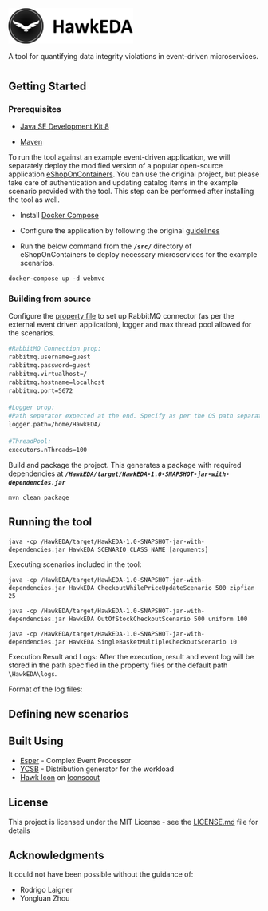 <img src="/icon/HawkEDA.png" alt="HawkEDA" width="250"/>

A tool for quantifying data integrity violations in event-driven microservices.

#

## Getting Started
### Prerequisites

* [Java SE Development Kit 8](https://www.oracle.com/java/technologies/javase/javase-jdk8-downloads.html)

* [Maven](https://maven.apache.org/)

To run the tool against an example event-driven application, we will separately deploy the modified version of a popular open-source application [eShopOnContainers](https://github.com/LennoxAlexion/eShopOnContainers/tree/modified-for-analysis). You can use the original project, but please take care of authentication and updating catalog items in the example scenario provided with the tool. This step can be performed after installing the tool as well.

* Install [Docker Compose](https://docs.docker.com/compose/)

* Configure the application by following the original [guidelines](https://github.com/dotnet-architecture/eShopOnContainers/wiki/Windows-setup#configure-docker)

* Run the below command from the **`/src/`** directory of eShopOnContainers to deploy necessary microservices for the example scenarios.
```
docker-compose up -d webmvc
```

### Building from source

Configure the [property file](https://github.com/LennoxAlexion/HawkEDA/blob/master/src/main/resources/HawkEDA.properties) to set up RabbitMQ connector (as per the external event driven application), logger and max thread pool allowed for the scenarios.
```bash
#RabbitMQ Connection prop:
rabbitmq.username=guest
rabbitmq.password=guest
rabbitmq.virtualhost=/
rabbitmq.hostname=localhost
rabbitmq.port=5672

#Logger prop:
#Path separator expected at the end. Specify as per the OS path separators; otherwise, the default path will be used.
logger.path=/home/HawkEDA/

#ThreadPool:
executors.nThreads=100
```

Build and package the project. This generates a package with required dependencies at ***`/HawkEDA/target/HawkEDA-1.0-SNAPSHOT-jar-with-dependencies.jar`***

```
mvn clean package
```

## Running the tool

```
java -cp /HawkEDA/target/HawkEDA-1.0-SNAPSHOT-jar-with-dependencies.jar HawkEDA SCENARIO_CLASS_NAME [arguments]
```

Executing scenarios included in the tool:
```
java -cp /HawkEDA/target/HawkEDA-1.0-SNAPSHOT-jar-with-dependencies.jar HawkEDA CheckoutWhilePriceUpdateScenario 500 zipfian 25
```
```
java -cp /HawkEDA/target/HawkEDA-1.0-SNAPSHOT-jar-with-dependencies.jar HawkEDA OutOfStockCheckoutScenario 500 uniform 100
```
```
java -cp /HawkEDA/target/HawkEDA-1.0-SNAPSHOT-jar-with-dependencies.jar HawkEDA SingleBasketMultipleCheckoutScenario 10
```

Execution Result and Logs:
After the execution, result and event log will be stored in the path specified in the property files or the default path `\HawkEDA\logs`.

Format of the log files:

## Defining new scenarios

## Built Using
* [Esper](https://www.espertech.com/esper/) - Complex Event Processor
* [YCSB](https://github.com/brianfrankcooper/YCSB/blob/master/core/src/main/java/site/ycsb/generator/NumberGenerator.java) - Distribution generator for the workload
* [Hawk Icon](https://iconscout.com/icons/hawk) on [Iconscout](https://iconscout.com)

## License

This project is licensed under the MIT License - see the [LICENSE.md](LICENSE) file for details

## Acknowledgments

It could not have been possible without the guidance of:
* Rodrigo Laigner
* Yongluan Zhou
